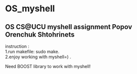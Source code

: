 # OS_myshell
## OS CS@UCU myshell assignment Popov Orenchuk Shtohrinets

instruction : </br> 
 1.run makefile: sudo make. </br> 
 2.enjoy working with myshell=) . </br>
 
Need BOOST library to work with myshell!
